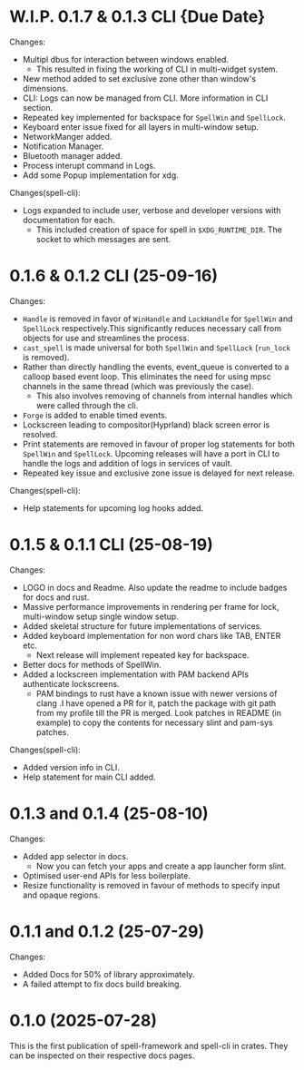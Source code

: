
W.I.P. 0.1.7 & 0.1.3 CLI {Due Date}
===========================

Changes:

- Multipl dbus for interaction between windows enabled.
  - This resulted in fixing the working of CLI in multi-widget system.
- New method added to set exclusive zone other than window's dimensions.
- CLI: Logs can now be managed from CLI. More information in CLI section.
- Repeated key implemented for backspace for `SpellWin` and `SpellLock`.
- Keyboard enter issue fixed for all layers in multi-window setup.
- NetworkManger added.
- Notification Manager.
- Bluetooth manager added.
- Process interupt command in Logs.
- Add some Popup implementation for xdg.

Changes(spell-cli):

- Logs expanded to include user, verbose and developer versions with documentation
  for each.
  - This included creation of space for spell in `$XDG_RUNTIME_DIR`. The socket to which
    messages are sent.

0.1.6 & 0.1.2 CLI (25-09-16)
===========================

Changes:

- `Handle` is removed in favor of `WinHandle` and `LockHandle` for `SpellWin` and `SpellLock` respectively.This
significantly reduces necessary call from objects for use and streamlines the process.
- `cast_spell` is made universal for both `SpellWin` and `SpellLock` (`run_lock` is removed).
- Rather than directly handling the events, event_queue is converted to a calloop based event loop. This
eliminates the need for using mpsc channels in the same thread (which was previously the case).
  - This also involves removing of channels from internal handles which were called through the cli.
- `Forge` is added to enable timed events.
- Lockscreen leading to compositor(Hyprland) black screen error is resolved.
- Print statements are removed in favour of proper log statements for both `SpellWin` and `SpellLock`. Upcoming releases will have a port in CLI to handle the logs and addition of logs in services of vault.
- Repeated key issue and exclusive zone issue is delayed for next release.

Changes(spell-cli):

- Help statements for upcoming log hooks added.

0.1.5  & 0.1.1 CLI (25-08-19)
================

Changes:

- LOGO in docs and Readme. Also update the readme to include badges for docs and rust.
- Massive performance improvements in rendering per frame for lock, multi-window setup single window setup.
- Added skeletal structure for future implementations of services.
- Added keyboard implementation for non word chars like TAB, ENTER etc.
  - Next release will implement repeated key for backspace.
- Better docs for methods of SpellWin.
- Added a lockscreen implementation with PAM backend APIs authenticate lockscreens.
  - PAM bindings to rust have a known issue with newer versions of clang .I have opened
  a PR for it, patch the package with git path from my profile till the PR is merged. Look
  patches in README (in example) to copy the contents for necessary slint and pam-sys patches.

Changes(spell-cli):

- Added version info in CLI.
- Help statement for main CLI added.

0.1.3 and 0.1.4 (25-08-10)
===============

Changes:

- Added app selector in docs.
  - Now you can fetch your apps and create a app launcher form slint.
- Optimised user-end APIs for less boilerplate.
- Resize functionality is removed in favour of methods to specify input and opaque regions.

0.1.1 and 0.1.2 (25-07-29)
==========================

Changes:

- Added Docs for 50% of library approximately.
- A failed attempt to fix docs build breaking.

0.1.0 (2025-07-28)
==================

This is the first publication of spell-framework and spell-cli in crates. They can be inspected on their respective docs pages.
